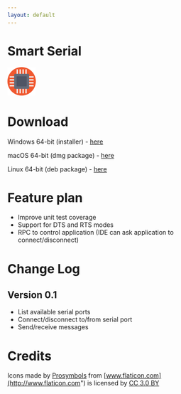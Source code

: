 ```yaml
---
layout: default
---
```


# Smart Serial

<img src="cpu.png" data-canonical-src="cpu.png" width="64" height="64" />

# Download

Windows 64-bit (installer) - [here]()

macOS 64-bit (dmg package) - [here]()

Linux 64-bit (deb package) - [here]()

# Feature plan

 * Improve unit test coverage
 * Support for DTS and RTS modes
 * RPC to control application (IDE can ask application to connect/disconnect)

# Change Log

## Version 0.1

 * List available serial ports
 * Connect/disconnect to/from serial port
 * Send/receive messages

# Credits

Icons made by [Prosymbols](http://www.flaticon.com/authors/prosymbols) from [www.flaticon.com](http://www.flaticon.com") is licensed by [CC 3.0 BY](http://creativecommons.org/licenses/by/3.0/)

